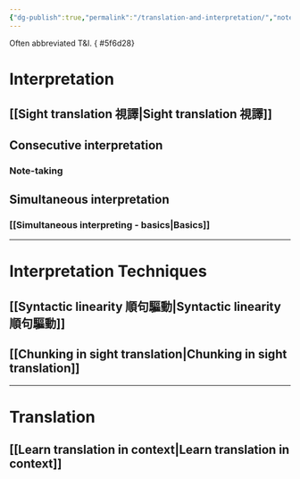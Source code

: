 ```yaml
---
{"dg-publish":true,"permalink":"/translation-and-interpretation/","noteIcon":"2"}
---
```


Often abbreviated T&I.
{ #5f6d28}


# Interpretation

## [[Sight translation 視譯\|Sight translation 視譯]]

## Consecutive interpretation

### Note-taking

## Simultaneous interpretation

### [[Simultaneous interpreting - basics\|Basics]]

---
# Interpretation Techniques

## [[Syntactic linearity 順句驅動\|Syntactic linearity 順句驅動]]

## [[Chunking in sight translation\|Chunking in sight translation]]

---
# Translation

## [[Learn translation in context\|Learn translation in context]]